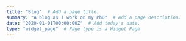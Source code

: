 ```yaml
---
title: "Blog"  # Add a page title.
summary: "A blog as I work on my PhD"  # Add a page description.
date: "2020-01-01T00:00:00Z"  # Add today's date.
type: "widget_page"  # Page type is a Widget Page
---
```


